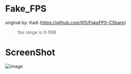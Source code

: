 # Fake_FPS
original by: Kadi (https://github.com/lif0/FakeFPS-CSharp)

>fps range is 0-999

# ScreenShot
![image](https://user-images.githubusercontent.com/66860655/146695686-5d046dcd-8fb4-48ae-8e1d-1398f722826a.png)
